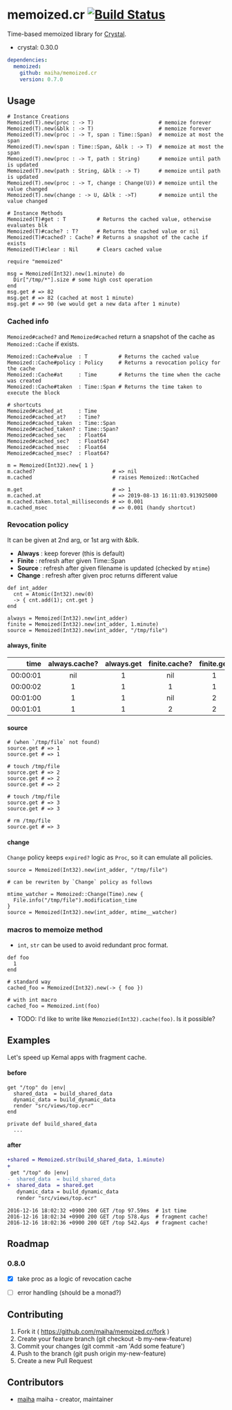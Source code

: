 # memoized.cr [![Build Status](https://travis-ci.org/maiha/memoized.cr.svg?branch=master)](https://travis-ci.org/maiha/memoized.cr)

Time-based memoized library for [Crystal](http://crystal-lang.org/).

- crystal: 0.30.0

```yaml
dependencies:
  memoized:
    github: maiha/memoized.cr
    version: 0.7.0
```

## Usage

```crystal
# Instance Creations
Memoized(T).new(proc : -> T)                     # memoize forever
Memoized(T).new(&blk : -> T)                     # memoize forever
Memoized(T).new(proc : -> T, span : Time::Span)  # memoize at most the span
Memoized(T).new(span : Time::Span, &blk : -> T)  # memoize at most the span
Memoized(T).new(proc : -> T, path : String)      # memoize until path is updated
Memoized(T).new(path : String, &blk : -> T)      # memoize until path is updated
Memoized(T).new(proc : -> T, change : Change(U)) # memoize until the value changed
Memoized(T).new(change : -> U, &blk : ->T)       # memoize until the value changed

# Instance Methods
Memoized(T)#get : T          # Returns the cached value, otherwise evaluates blk
Memoized(T)#cache? : T?      # Returns the cached value or nil
Memoized(T)#cached? : Cache? # Returns a snapshot of the cache if exists
Memoized(T)#clear : Nil      # Clears cached value
```

```crystal
require "memoized"

msg = Memoized(Int32).new(1.minute) do
  Dir["/tmp/*"].size # some high cost operation
end
msg.get # => 82
msg.get # => 82 (cached at most 1 minute)
msg.get # => 90 (we would get a new data after 1 minute)
```

### Cached info

`Memoized#cached?` and `Memoized#cached` return a snapshot of the cache as `Memoized::Cache` if exists.

```crystal
Memoized::Cache#value  : T          # Returns the cached value
Memoized::Cache#policy : Policy     # Returns a revocation policy for the cache
Memoized::Cache#at     : Time       # Returns the time when the cache was created
Memoized::Cache#taken  : Time::Span # Returns the time taken to execute the block

# shortcuts
Memoized#cached_at     : Time
Memoized#cached_at?    : Time?
Memoized#cached_taken  : Time::Span
Memoized#cached_taken? : Time::Span?
Memoized#cached_sec    : Float64
Memoized#cached_sec?   : Float64?
Memoized#cached_msec   : Float64
Memoized#cached_msec?  : Float64?
```

```crystal
m = Memoized(Int32).new{ 1 }
m.cached?                         # => nil
m.cached                          # raises Memoized::NotCached

m.get                             # => 1
m.cached.at                       # => 2019-08-13 16:11:03.913925000
m.cached.taken.total_milliseconds # => 0.001
m.cached_msec                     # => 0.001 (handy shortcut)
```

### Revocation policy

It can be given at 2nd arg, or 1st arg with &blk.

- **Always** : keep forever (this is default)
- **Finite** : refresh after given Time::Span
- **Source** : refresh after given filename is updated (checked by `mtime`)
- **Change** : refresh after given proc returns different value

```crystal
def int_adder
  cnt = Atomic(Int32).new(0)
  -> { cnt.add(1); cnt.get }
end
  
always = Memoized(Int32).new(int_adder)
finite = Memoized(Int32).new(int_adder, 1.minute)
source = Memoized(Int32).new(int_adder, "/tmp/file")
```

#### **always**, **finite**

|time    | always.cache? | always.get | finite.cache? | finite.get | 
|-------:|:-------------:|:----------:|:-------------:|:----------:|
|00:00:01|            nil|           1|            nil|           1|
|00:00:02|              1|           1|              1|           1|
|00:01:00|              1|           1|            nil|           2|
|00:01:01|              1|           1|              2|           2|

#### **source**

```crystal
# (when `/tmp/file` not found)
source.get # => 1
source.get # => 1

# touch /tmp/file
source.get # => 2
source.get # => 2
source.get # => 2

# touch /tmp/file
source.get # => 3
source.get # => 3

# rm /tmp/file
source.get # => 3
```

#### **change**

`Change` policy keeps `expired?` logic as `Proc`, so it can emulate all policies.

```crystal
source = Memoized(Int32).new(int_adder, "/tmp/file")

# can be rewriten by `Change` policy as follows

mtime_watcher = Memoized::Change(Time).new {
  File.info("/tmp/file").modification_time
}
source = Memoized(Int32).new(int_adder, mtime__watcher)
```

### macros to memoize method

- `int`, `str` can be used to avoid redundant proc format.

```crystal
def foo
  1
end

# standard way
cached_foo = Memoized(Int32).new(-> { foo })

# with int macro
cached_foo = Memoized.int(foo)
```

- TODO: I'd like to write like `Memozied(Int32).cache(foo)`. Is it possible?

## Examples

Let's speed up Kemal apps with fragment cache.

#### before

```crystal
get "/top" do |env|
  shared_data  = build_shared_data
  dynamic_data = build_dynamic_data
  render "src/views/top.ecr"
end

private def build_shared_data
  ...
```

#### after

```diff
+shared = Memoized.str(build_shared_data, 1.minute)
+
 get "/top" do |env|
-  shared_data  = build_shared_data
+  shared_data  = shared.get
   dynamic_data = build_dynamic_data
   render "src/views/top.ecr"
```

```
2016-12-16 18:02:32 +0900 200 GET /top 97.59ms  # 1st time
2016-12-16 18:02:34 +0900 200 GET /top 578.4µs  # fragment cache!
2016-12-16 18:02:36 +0900 200 GET /top 542.4µs  # fragment cache!
```


## Roadmap

### 0.8.0

- [x] take proc as a logic of revocation cache
- [ ] error handling (should be a monad?)


## Contributing

1. Fork it ( https://github.com/maiha/memoized.cr/fork )
2. Create your feature branch (git checkout -b my-new-feature)
3. Commit your changes (git commit -am 'Add some feature')
4. Push to the branch (git push origin my-new-feature)
5. Create a new Pull Request

## Contributors

- [maiha](https://github.com/maiha) maiha - creator, maintainer
